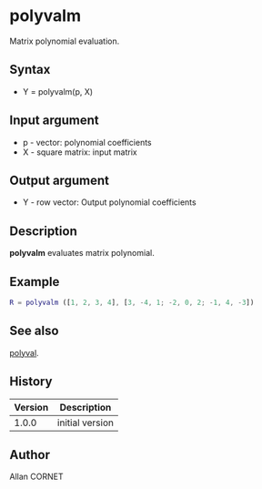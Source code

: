 

# polyvalm

Matrix polynomial evaluation.

## Syntax

- Y = polyvalm(p, X)

## Input argument

 - p - vector: polynomial coefficients
 - X - square matrix: input matrix

## Output argument

 - Y - row vector: Output polynomial coefficients

## Description


  <p><b>polyvalm</b> evaluates matrix polynomial.</p>


## Example

```matlab
R = polyvalm ([1, 2, 3, 4], [3, -4, 1; -2, 0, 2; -1, 4, -3])
```

## See also

[polyval](polyval.md).
## History

|Version|Description|
|------|------|
|1.0.0|initial version|


## Author

Allan CORNET



